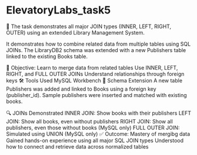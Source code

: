 # ElevatoryLabs_task5
🔗 The task demonstrates all major JOIN types (INNER, LEFT, RIGHT, OUTER) using an extended Library Management System.

It demonstrates how to combine related data from multiple tables using SQL JOINs. The LibraryDB2 schema was extended with a new Publishers table linked to the existing Books table.

🎯 Objective: Learn to merge data from related tables
Use INNER, LEFT, RIGHT, and FULL OUTER JOINs
Understand relationships through foreign keys
🛠 Tools Used
MySQL Workbench
🧱 Schema Extension
A new table Publishers was added and linked to Books using a foreign key (publisher_id). Sample publishers were inserted and matched with existing books.

🔍 JOINs Demonstrated
INNER JOIN: Show books with their publishers
LEFT JOIN: Show all books, even without publishers
RIGHT JOIN: Show all publishers, even those without books (MySQL only)
FULL OUTER JOIN: Simulated using UNION (MySQL only)
✅ Outcome: Mastery of mergibg data
Gained hands-on experience using all major SQL JOIN types
Understood how to connect and retrieve data across normalized tables
